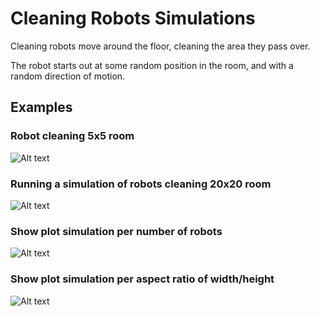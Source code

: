# Cleaning Robots Simulations
Cleaning robots move around the floor, cleaning the area they pass over.

The robot starts out at some random position in the room, and with a random direction of motion.

## Examples
### Robot cleaning 5x5 room

![Alt text](https://github.com/hvu53/python_projects/blob/master/CleaningRobots/images/irobot1.png "1 robot cleaning 5x5 room")

### Running a simulation of robots cleaning 20x20 room
![Alt text](https://github.com/hvu53/python_projects/blob/master/CleaningRobots/images/irobot2.png "many robot cleaning 20x20 room")

### Show plot simulation per number of robots
![Alt text](https://github.com/hvu53/python_projects/blob/master/CleaningRobots/images/plot1.png "1 robot cleaning 5x5 room")
### Show plot simulation per aspect ratio of width/height
![Alt text](https://github.com/hvu53/python_projects/blob/master/CleaningRobots/images/plot2.png "1 robot cleaning 5x5 room")
